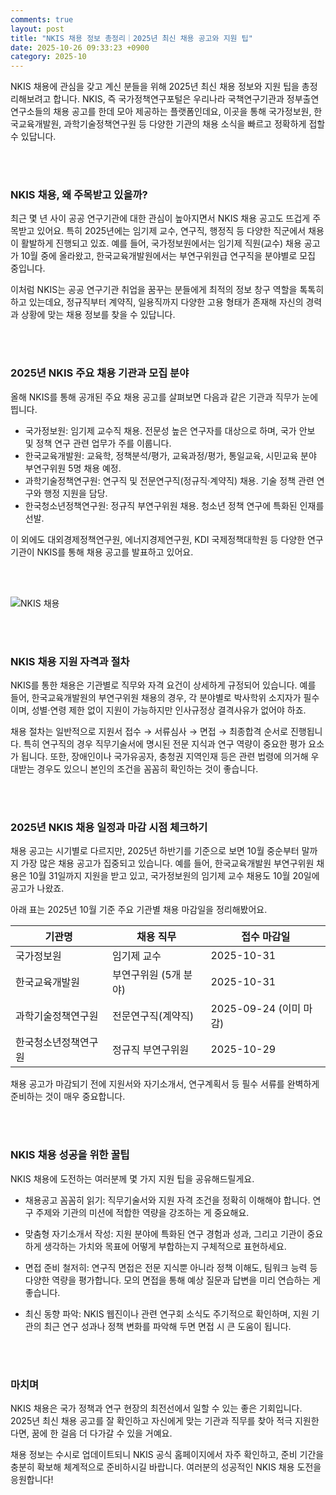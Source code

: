 ```yaml
---
comments: true
layout: post
title: "NKIS 채용 정보 총정리｜2025년 최신 채용 공고와 지원 팁"
date: 2025-10-26 09:33:23 +0900
category: 2025-10
---
```


NKIS 채용에 관심을 갖고 계신 분들을 위해 2025년 최신 채용 정보와 지원 팁을 총정리해보려고 합니다. NKIS, 즉 국가정책연구포털은 우리나라 국책연구기관과 정부출연 연구소들의 채용 공고를 한데 모아 제공하는 플랫폼인데요, 이곳을 통해 국가정보원, 한국교육개발원, 과학기술정책연구원 등 다양한 기관의 채용 소식을 빠르고 정확하게 접할 수 있답니다.

<br><br>

### NKIS 채용, 왜 주목받고 있을까?

최근 몇 년 사이 공공 연구기관에 대한 관심이 높아지면서 NKIS 채용 공고도 뜨겁게 주목받고 있어요. 특히 2025년에는 임기제 교수, 연구직, 행정직 등 다양한 직군에서 채용이 활발하게 진행되고 있죠. 예를 들어, 국가정보원에서는 임기제 직원(교수) 채용 공고가 10월 중에 올라왔고, 한국교육개발원에서는 부연구위원급 연구직을 분야별로 모집 중입니다.

이처럼 NKIS는 공공 연구기관 취업을 꿈꾸는 분들에게 최적의 정보 창구 역할을 톡톡히 하고 있는데요, 정규직부터 계약직, 일용직까지 다양한 고용 형태가 존재해 자신의 경력과 상황에 맞는 채용 정보를 찾을 수 있답니다.

<br><br>

### 2025년 NKIS 주요 채용 기관과 모집 분야

올해 NKIS를 통해 공개된 주요 채용 공고를 살펴보면 다음과 같은 기관과 직무가 눈에 띕니다.

- 국가정보원: 임기제 교수직 채용. 전문성 높은 연구자를 대상으로 하며, 국가 안보 및 정책 연구 관련 업무가 주를 이룹니다.
- 한국교육개발원: 교육학, 정책분석/평가, 교육과정/평가, 통일교육, 시민교육 분야 부연구위원 5명 채용 예정.
- 과학기술정책연구원: 연구직 및 전문연구직(정규직·계약직) 채용. 기술 정책 관련 연구와 행정 지원을 담당.
- 한국청소년정책연구원: 정규직 부연구위원 채용. 청소년 정책 연구에 특화된 인재를 선발.

이 외에도 대외경제정책연구원, 에너지경제연구원, KDI 국제정책대학원 등 다양한 연구기관이 NKIS를 통해 채용 공고를 발표하고 있어요.

<br><br>

![NKIS 채용](https://images.unsplash.com/photo-1759188534271-be7832eff679?crop=entropy&cs=tinysrgb&fit=max&fm=jpg&ixid=M3w4MTk5NDN8MHwxfHJhbmRvbXx8fHx8fHx8fDE3NjE0Mzg3ODZ8&ixlib=rb-4.1.0&q=80&w=400)

<br><br>

### NKIS 채용 지원 자격과 절차

NKIS를 통한 채용은 기관별로 직무와 자격 요건이 상세하게 규정되어 있습니다. 예를 들어, 한국교육개발원의 부연구위원 채용의 경우, 각 분야별로 박사학위 소지자가 필수이며, 성별·연령 제한 없이 지원이 가능하지만 인사규정상 결격사유가 없어야 하죠.

채용 절차는 일반적으로 지원서 접수 → 서류심사 → 면접 → 최종합격 순서로 진행됩니다. 특히 연구직의 경우 직무기술서에 명시된 전문 지식과 연구 역량이 중요한 평가 요소가 됩니다. 또한, 장애인이나 국가유공자, 충청권 지역인재 등은 관련 법령에 의거해 우대받는 경우도 있으니 본인의 조건을 꼼꼼히 확인하는 것이 좋습니다.

<br><br>

### 2025년 NKIS 채용 일정과 마감 시점 체크하기

채용 공고는 시기별로 다르지만, 2025년 하반기를 기준으로 보면 10월 중순부터 말까지 가장 많은 채용 공고가 집중되고 있습니다. 예를 들어, 한국교육개발원 부연구위원 채용은 10월 31일까지 지원을 받고 있고, 국가정보원의 임기제 교수 채용도 10월 20일에 공고가 나왔죠.

아래 표는 2025년 10월 기준 주요 기관별 채용 마감일을 정리해봤어요.

| 기관명           | 채용 직무            | 접수 마감일   |
|------------------|----------------------|--------------|
| 국가정보원       | 임기제 교수          | 2025-10-31   |
| 한국교육개발원   | 부연구위원 (5개 분야) | 2025-10-31   |
| 과학기술정책연구원 | 전문연구직(계약직)    | 2025-09-24 (이미 마감) |
| 한국청소년정책연구원| 정규직 부연구위원     | 2025-10-29   |

채용 공고가 마감되기 전에 지원서와 자기소개서, 연구계획서 등 필수 서류를 완벽하게 준비하는 것이 매우 중요합니다.

<br><br>

### NKIS 채용 성공을 위한 꿀팁

NKIS 채용에 도전하는 여러분께 몇 가지 지원 팁을 공유해드릴게요.

- 채용공고 꼼꼼히 읽기: 직무기술서와 지원 자격 조건을 정확히 이해해야 합니다. 연구 주제와 기관의 미션에 적합한 역량을 강조하는 게 중요해요.

- 맞춤형 자기소개서 작성: 지원 분야에 특화된 연구 경험과 성과, 그리고 기관이 중요하게 생각하는 가치와 목표에 어떻게 부합하는지 구체적으로 표현하세요.

- 면접 준비 철저히: 연구직 면접은 전문 지식뿐 아니라 정책 이해도, 팀워크 능력 등 다양한 역량을 평가합니다. 모의 면접을 통해 예상 질문과 답변을 미리 연습하는 게 좋습니다.

- 최신 동향 파악: NKIS 웹진이나 관련 연구회 소식도 주기적으로 확인하며, 지원 기관의 최근 연구 성과나 정책 변화를 파악해 두면 면접 시 큰 도움이 됩니다.

<br><br>

### 마치며

NKIS 채용은 국가 정책과 연구 현장의 최전선에서 일할 수 있는 좋은 기회입니다. 2025년 최신 채용 공고를 잘 확인하고 자신에게 맞는 기관과 직무를 찾아 적극 지원한다면, 꿈에 한 걸음 더 다가갈 수 있을 거예요.

채용 정보는 수시로 업데이트되니 NKIS 공식 홈페이지에서 자주 확인하고, 준비 기간을 충분히 확보해 체계적으로 준비하시길 바랍니다. 여러분의 성공적인 NKIS 채용 도전을 응원합니다!
